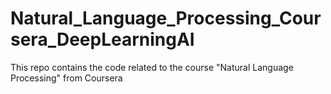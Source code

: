 # Natural_Language_Processing_Coursera_DeepLearningAI
This repo contains the code related to the course "Natural Language Processing" from Coursera
